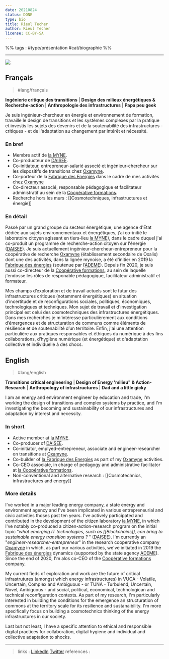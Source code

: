 ```yaml
---
date: 20210824
status: DONE
type: bio
title: Rieul Techer
author: Rieul Techer
license: CC-BY-SA
---
```


%% tags : #type/présentation #cat/biographie %%

---

![](https://avatars.githubusercontent.com/u/6502450?v=4)

## Français
> #lang/français 

**Ingénierie critique des transitions** | **Design des milieux énergétiques & Recherche-action** | **Anthropologie des infrastructures** | **Papa peu geek**

Je suis ingénieur-chercheur en énergie et environnement de formation, travaille le design de transitions et les systèmes complexes par la pratique et investis les sujets des devenirs et de la soutenabilité des infrastructures - critiques - et de l'adaptation au changement par intérêt et nécessité.

### En bref
* Membre actif de [la MYNE](https://lamyne.org).
* Co-producteur de [DAISEE](https://daisee.cc).
* Co-initiateur, entrepreneur-salarié associé et ingénieur-chercheur sur les dispositifs de transitions chez [Oxamyne](https://oxamyne.coop).
* Co-porteur de la [Fabrique des Energies](https://fabenergies.cc) dans le cadre de mes activités chez [Oxamyne](https://oxamyne.coop)
* Co-directeur associé, responsable pédagogique et facilitateur administratif au sein de la [Coopérative formations](https://formations.coop). 
* Recherche hors les murs : [[Cosmotechniques, infrastructures et énergie]]

### En détail
Passé par un grand groupe du secteur énergétique, une agence d'Etat dédiée aux sujets environnementaux et énergétiques, j'ai co-initié le laboratoire citoyen agissant en tiers-lieu [la MYNE](https://lamyne.org)), dans le cadre duquel j'ai co-produit un programme de recherche-action citoyen sur l'énergie ([DAISEE](https://daisee.cc)). Je suis actuellement ingénieur-chercheur-entrepreneur pour la coopérative de recherche [Oxamyne](https://oxamyne.coop) (établissement secondaire de Oxalis) dont une des activités, dans la lignée mynoise, a été d'initier en 2019 la [Fabrique des énergies](https://fabenergies.cc) (soutenue par l’[ADEME](https://ademe.fr)). Depuis fin 2020, je suis aussi co-directeur de la [Coopérative formations](https://formations.coop), au sein de laquelle j'endosse les rôles de responable pédagogique, facilitateur administratif et formateur. 

Mes champs d’exploration et de travail actuels sont le futur des infrastructures critiques (notamment énergétiques) en situation d’incertitude et de reconfigurations sociales, politiques, économiques, technologiques et techniques. Mon sujet de travail et d'investigation principal est celui des cosmotechniques des infrastructures énergétiques. Dans mes recherches je m'intéresse particulièrement aux conditions d’émergences et de structuration de communs comme éléments de résilience et de soutenabilité d’un territoire.
Enfin, j'ai une attention particulière aux pratiques responsables et éthiques du numérique à des fins collaborations, d’hygiène numérique (et énergétique) et d'adaptation collective et individuelle à des chocs.

## English
> #lang/english 

**Transitions critical engineering** | **Design of Energy 'milieu" & Action-Research** | **Anthropology of infrastructures** | **Dad and a little gicky**

I am an energy and environment engineer by education and trade, I'm working the design of transitions and complex systems by practice, and I'm investigating the becoming and sustainability of our infrastructures and adaptation by interest and necessity. 

### In short
* Active member at [la MYNE](https://lamyne.org).
* Co-producer of [DAISEE](https://daisee.cc).
* Co-initiator, emplyed-entrepreneur, associate and engineer-researcher on transitions at [Oxamyne](https://oxamyne.coop).
* Co-builder of [la Fabrique des Energies](https://fabenergies.cc) as part of my [Oxamyne](https://oxamyne.coop) activities. 
* Co-CEO associate, in charge of pedagogy and administrative facilitator at [la Coopérative formations](https://formations.coop). 
* Non-conventional and alternative research : [[Cosmotechnics, infrastructures and energy]] 

### More details
I've worked in a major leading energy company, a state energy and environment agency and I've been implicated in various entrepreneurial and civic activities thoses past ten years. I've actively participated and contributed in the development of the citizen laboratory [la MYNE](https://lamyne.org), in which I've notably co-produced a citizen-action-research program on the initial topic "*what emerging IT technologies, such as [[Blockchains]], can bring to sustainable energy transition systems ?* " ([DAISEE](https://daisee.cc)). I'm currently an "*engineer-researcher-entrepreneur*" in the research cooperative company [Oxamyne](https://oxamyne.coop) in which, as part our various activities, we've initiated in 2019 the [Fabrique des énergies](https://fabenergies.cc) dynamics (supported by the state agency [ADEME](https://ademe.fr)). Since the end of 2020, I'm alos co-CEO of the [Coopérative formations](https://formations.coop) company.

My current fieds of exploration and work are the future of critical infrastrutures (amongst which energy infrastructures) in VUCA - Volatile, Uncertain, Complex and Ambiguous - or TUNA - Turbulend, Uncertain, Novel, Ambiguous - and social, political, economical, technologican and technical reconfiguration contexts. 
As part of my research, I'm particularly interested in building the conditions for the emergence an structuration of commons at the territory scale for its resilience and sustanaibility. 
I'm more specifically focus on building a cosmotechnics thinking of the energy infrastructures in our society. 

Last but not least, I have a specific attention to ethical and responsible digital practices for collaboration, digital hygiene and individual and collective adaptation to shocks. 

---
> links : [LinkedIn](https://linkedin.com/rieultecher) [Twitter](https://twitter.com/ryu5t)
> references : 

